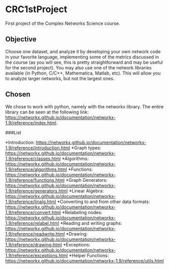 # CRC1stProject

First project of the Complex Networks Science course.

## Objective

Choose one dataset, and analyze it by developing your own network code in your favorite language, implementing some of the metrics discussed in the course (as you will see, this is pretty straightforward and may be useful for the second project). You may also use one of the network libraries available (in Python, C/C++, Mathematica, Matlab, etc). This will allow you to analyze larger networks, but not the largest ones.

## Chosen

We chose to work with python, namely with the networkx library. The entire library can be seen at the following link: https://networkx.github.io/documentation/networkx-1.9/reference/index.html.

###List

*Introduction: https://networkx.github.io/documentation/networkx-1.9/reference/introduction.html
*Graph types: https://networkx.github.io/documentation/networkx-1.9/reference/classes.html
*Algorithms: https://networkx.github.io/documentation/networkx-1.9/reference/algorithms.html
*Functions: https://networkx.github.io/documentation/networkx-1.9/reference/functions.html
*Graph Generators: https://networkx.github.io/documentation/networkx-1.9/reference/generators.html
*Linear Algebra: https://networkx.github.io/documentation/networkx-1.9/reference/linalg.html
*Converting to and from other data formats: https://networkx.github.io/documentation/networkx-1.9/reference/convert.html
*Relabeling nodes: https://networkx.github.io/documentation/networkx-1.9/reference/relabel.html
*Reading and writing graphs: https://networkx.github.io/documentation/networkx-1.9/reference/readwrite.html
*Drawing: https://networkx.github.io/documentation/networkx-1.9/reference/drawing.html
*Exceptions: https://networkx.github.io/documentation/networkx-1.9/reference/exceptions.html
*Helper Functions: https://networkx.github.io/documentation/networkx-1.9/reference/utils.html